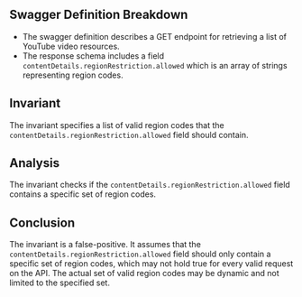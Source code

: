 ## Swagger Definition Breakdown
- The swagger definition describes a GET endpoint for retrieving a list of YouTube video resources.
- The response schema includes a field `contentDetails.regionRestriction.allowed` which is an array of strings representing region codes.

## Invariant
The invariant specifies a list of valid region codes that the `contentDetails.regionRestriction.allowed` field should contain.

## Analysis
The invariant checks if the `contentDetails.regionRestriction.allowed` field contains a specific set of region codes.

## Conclusion
The invariant is a false-positive. It assumes that the `contentDetails.regionRestriction.allowed` field should only contain a specific set of region codes, which may not hold true for every valid request on the API. The actual set of valid region codes may be dynamic and not limited to the specified set.
